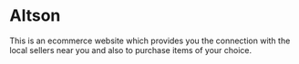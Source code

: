 # Altson
This is an ecommerce website which provides you the connection with the local sellers near you  and also to purchase items of your choice.
